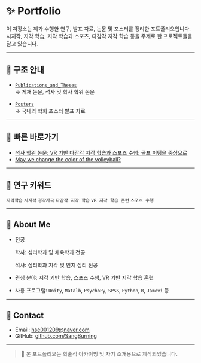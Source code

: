 # ✨ Portfolio

이 저장소는 제가 수행한 연구, 발표 자료, 논문 및 포스터를 정리한 포트폴리오입니다. 
시지각, 지각 학습, 지각 학습과 스포츠, 다감각 지각 학습 등을 주제로 한 프로젝트들을 담고 있습니다.


---

## 📂 구조 안내

- [`Publications_and_Theses`](./Publications_and_Theses)  
  → 게재 논문, 석사 및 학사 학위 논문

- [`Posters`](./Posters)  
  → 국내외 학회 포스터 발표 자료

---

## 🔗 빠른 바로가기

- [석사 학위 논문: VR 기반 다감각 지각 학습과 스포츠 수행: 골프 퍼팅을 중심으로](./Publications_and_Theses/Master's_Thesis_VR_Putting)
- [May we change the color of the volleyball?](./Posters/VSS)

---

## 🧠 연구 키워드

`지각학습`  `시지각` `청각자극` `다감각 지각 학습` `VR 지각 학습 훈련`  `스포츠 수행`

---

## 👤 About Me

- 전공
  
  학사: 심리학과 및 체육학과 전공

  석사: 심리학과 지각 및 인지 심리 전공
- 관심 분야: 지각 기반 학습, 스포츠 수행, VR 기반 지각 학습 훈련
- 사용 프로그램: `Unity`, `Matalb`, `PsychoPy`, `SPSS`, `Python`, `R`, `Jamovi` 등

---

## 📮 Contact

- Email: hse001209@naver.com
- GitHub: [github.com/SangBurning](https://github.com/SangBurning)

---

> 📌 본 포트폴리오는 학술적 아카이빙 및 자기 소개용으로 제작되었습니다.  
